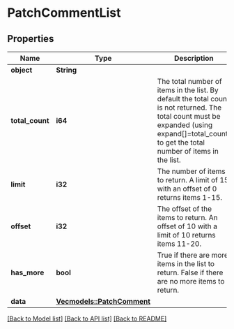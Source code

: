 # PatchCommentList

## Properties

Name | Type | Description | Notes
------------ | ------------- | ------------- | -------------
**object** | **String** |  | 
**total_count** | **i64** | The total number of items in the list. By default the total count is not returned. The total count must be expanded (using expand[]=total_count) to get the total number of items in the list. | 
**limit** | **i32** | The number of items to return. A limit of 15 with an offset of 0 returns items 1-15. | [default to 10]
**offset** | **i32** | The offset of the items to return. An offset of 10 with a limit of 10 returns items 11-20. | [default to 0]
**has_more** | **bool** | True if there are more items in the list to return. False if there are no more items to return. | 
**data** | [**Vec<models::PatchComment>**](PatchComment.md) |  | 

[[Back to Model list]](../README.md#documentation-for-models) [[Back to API list]](../README.md#documentation-for-api-endpoints) [[Back to README]](../README.md)


